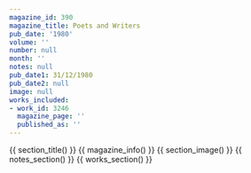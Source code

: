 ```yaml
---
magazine_id: 390
magazine_title: Poets and Writers
pub_date: '1980'
volume: ''
number: null
month: ''
notes: null
pub_date1: 31/12/1980
pub_date2: null
image: null
works_included:
- work_id: 3246
  magazine_page: ''
  published_as: ''
---
```


{{ section_title() }}
{{ magazine_info() }}
{{ section_image() }}
{{ notes_section() }}
{{ works_section() }}
